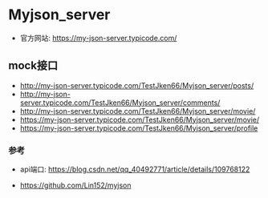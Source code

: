 # Myjson_server



*   官方网站: https://my-json-server.typicode.com/

## mock接口




- http://my-json-server.typicode.com/TestJken66/Myjson_server/posts/
- http://my-json-server.typicode.com/TestJken66/Myjson_server/comments/
- http://my-json-server.typicode.com/TestJken66/Myjson_server/movie/
- https://my-json-server.typicode.com/TestJken66/Myjson_server/movie/
- https://my-json-server.typicode.com/TestJken66/Myjson_server/profile





### 参考

* api端口: https://blog.csdn.net/qq_40492771/article/details/109768122

* https://github.com/Lin152/myjson